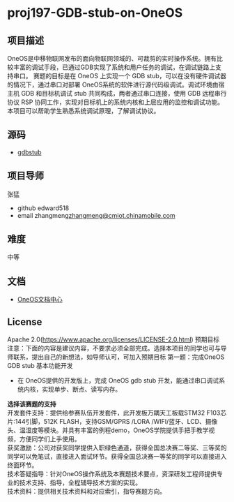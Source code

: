 # proj197-GDB-stub-on-OneOS
## 项目描述
OneOS是中移物联网发布的面向物联网领域的、可裁剪的实时操作系统。拥有比较丰富的调试手段，已通过GDB实现了系统和用户任务的调试，在调试链路上支持串口。
赛题的目标是在 OneOS 上实现一个 GDB stub，可以在没有硬件调试器的情况下，通过串口对部署 OneOS系统的软件进行源代码级调试。调试环境由宿主机 GDB 和目标机调试 stub 共同构成，两者通过串口连接，使用 GDB 远程串行协议 RSP 协同工作，实现对目标机上的系统内核和上层应用的监控和调试功能。
本项目可以帮助学生熟悉系统调试原理，了解调试协议。

## 源码
- [gdbstub](https://github.com/mborgerson/gdbstub.git)

## 项目导师
张猛
- github edward518
- email zhangmeng<zhangmeng@cmiot.chinamobile.com>

## 难度
中等

## 文档
- [OneOS文档中心](https://os.iot.10086.cn/v2/doc/homePage)

## License
Apache 2.0(https://www.apache.org/licenses/LICENSE-2.0.html)
预期目标
注意：下面的内容是建议内容，不要求必须全部完成。选择本项目的同学也可与导师联系，提出自己的新想法，如导师认可，可加入预期目标
第一题：完成OneOS GDB stub 基本功能开发
- 在 OneOS提供的开发版上，完成 OneOS gdb stub 开发，能通过串口调试系统内核，实现单步、断点、读写内存。

**选择该赛题的支持**  
开发套件支持：提供给参赛队伍开发套件，此开发板万耦天工板载STM32 F103芯片:144引脚，512K FLASH，支持GSM/GPRS /LORA /WIFI/蓝牙、LCD、摄像头、温湿度等模块。并具有丰富的例程demo，OneOS学院提供手把手教学视频，方便同学们上手使用。  
获奖激励：公司对获奖同学提供入职绿色通道，获得全国总决赛二等奖、三等奖的同学可以免笔试，直接进入面试环节。获得全国总决赛一等奖的同学可以直接进入终面环节。  
技术答疑指导：针对OneOS操作系统及本赛题技术要点，资深研发工程师提供专业的技术支持、指导，全程辅导技术方案的实现。  
技术资料：提供相关技术资料和对应索引，指导赛题方向。  
